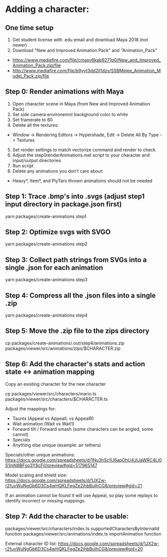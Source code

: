 # Adding a character:

## One time setup

1. Get student license with .edu email and download Maya 2018 (not newer)
2. Download "New and Improved Animation Pack" and "Animation_Pack"

- https://www.mediafire.com/file/cmasv6kab9271p0/New_and_Improved_Animation_Pack.zip/file
- http://www.mediafire.com/file/b9yyt3dd2ll1dzv/SSBMelee_Animation_Model_Pack.zip/file

## Step 0: Render animations with Maya

1. Open character scene in Maya (from New and Improved Animation Pack)
2. Set side camera environemnt background color to white
3. Set framerate to 60
4. Delete all the textures:

- Window -> Rendering Editors -> Hypershade, Edit -> Delete All By Type -> Textures

5. Set render settings to match vectorize command and render to check
6. Adjust the step0renderAnimations.mel script to your character and input/output directories
7. Run script
8. Delete any animations you don't care about:

- Heavy*, Item*, and PlyTaro thrown animations should not be needed

## Step 1: Trace .bmp's into .svgs (adjust step1 input directory in package.json first)

yarn packages/create-animations step1

## Step 2: Optimize svgs with SVGO

yarn packages/create-animations step2

## Step 3: Collect path strings from SVGs into a single .json for each animation

yarn packages/create-animations step3

## Step 4: Compress all the .json files into a single .zip

yarn packages/create-animations step4

## Step 5: Move the .zip file to the zips directory

cp packages/create-animations/.out/step4/animations.zip packages/viewer/src/animations/zips/$CHARACTER.zip

## Step 6: Add the character's stats and action state <-> animation mapping

Copy an existing character for the new character

cp packages/viewer/src/characters/mario.ts packages/viewer/src/characters/$CHARACTER.ts

Adjust the mappings for:

- Taunts (Appeal vs AppealL vs AppealR)
- Wait animation (Wait vs Wait1)
- Forward tilt / Forward smash (some characters can be angled, some cannot)
- Specials
- Anything else unique (example: air tethers)

Specials/other unique animations:
https://docs.google.com/spreadsheets/d/1Nu3hSc1U6apOhU4JIJaWRC4Lj0S1inN8BFsq3Y8cFjI/preview#gid=517965147

Model scaling and shield size:
https://docs.google.com/spreadsheets/d/1JX2w-r2fuvWuNgGb6D3Cs4wHQKLFegZe2jhbBuIhCG8/preview#gid=21

If an animation cannot be found it will use Appeal, so play some replays to identify incorrect or missing
mappings.

## Step 7: Add the character to be usable:

packages/viewer/src/characters/index.ts supportedCharactersByInternalId function
packages/viewer/src/animations/index.ts importAnimation function

External character ID list:
https://docs.google.com/spreadsheets/d/1JX2w-r2fuvWuNgGb6D3Cs4wHQKLFegZe2jhbBuIhCG8/preview#gid=20
